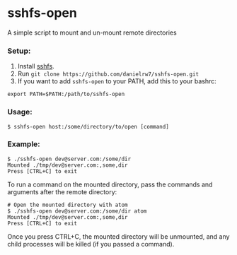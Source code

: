 # sshfs-open

A simple script to mount and un-mount remote directories

### Setup:
1. Install [sshfs](https://github.com/libfuse/sshfs).
2. Run `git clone https://github.com/danielrw7/sshfs-open.git`
3. If you want to add `sshfs-open` to your PATH, add this to your bashrc:
```
export PATH=$PATH:/path/to/sshfs-open
```

### Usage:

```
$ sshfs-open host:/some/directory/to/open [command]
```

### Example:

```
$ ./sshfs-open dev@server.com:/some/dir 
Mounted ./tmp/dev@server.com:,some,dir
Press [CTRL+C] to exit
```

To run a command on the mounted directory, pass the commands and arguments after the remote directory:

```
# Open the mounted directory with atom
$ ./sshfs-open dev@server.com:/some/dir atom 
Mounted ./tmp/dev@server.com:,some,dir
Press [CTRL+C] to exit
```

Once you press CTRL+C, the mounted directory will be unmounted, and any child processes will be killed (if you passed a command).
